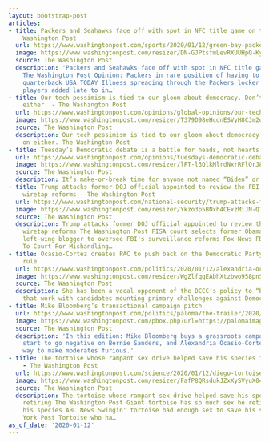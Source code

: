 ```yaml
---
layout: bootstrap-post
articles:
- title: Packers and Seahawks face off with spot in NFC title game on the line - The
    Washington Post
  url: https://www.washingtonpost.com/sports/2020/01/12/green-bay-packers-seattle-seahawks-nfl-playoffs/
  image: https://www.washingtonpost.com/resizer/DN-GJPtsfmLevRXUUHpQ-Kyj3C0=/1440x0/smart/arc-anglerfish-washpost-prod-washpost.s3.amazonaws.com/public/B7BCACRVSII6VIP7YSGB2WNEUE.jpg
  source: The Washington Post
  description: 'Packers and Seahawks face off with spot in NFC title game on the line
    The Washington Post Opinion: Packers in rare position of having to beat the better
    quarterback USA TODAY Illness spreading through the Packers locker room, multiple
    players added late to in…'
- title: Our tech pessimism is tied to our gloom about democracy. Don’t despair on
    either. - The Washington Post
  url: https://www.washingtonpost.com/opinions/global-opinions/our-tech-pessimism-is-tied-to-our-gloom-about-democracy-dont-despair-on-either/2020/01/12/944c8eb4-332b-11ea-91fd-82d4e04a3fac_story.html
  image: https://www.washingtonpost.com/resizer/T379D98eHcdnESVyH8CJm2oOcnA=/1440x0/smart/arc-anglerfish-washpost-prod-washpost.s3.amazonaws.com/public/SBRBOGRT7UI6VICT3RWZIS5HOY.jpg
  source: The Washington Post
  description: Our tech pessimism is tied to our gloom about democracy. Don’t despair
    on either. The Washington Post
- title: Tuesday’s Democratic debate is a battle for heads, not hearts
  url: https://www.washingtonpost.com/opinions/tuesdays-democratic-debate-is-a-battle-for-heads-not-hearts/2020/01/12/6d3b493c-3402-11ea-91fd-82d4e04a3fac_story.html
  image: https://www.washingtonpost.com/resizer/lFT-l3QlkMlrdNxrRFlOrJ8uCXA=/1440x0/smart/arc-anglerfish-washpost-prod-washpost.s3.amazonaws.com/public/PWJF7MRUBYI6VICT3RWZIS5HOY.jpg
  source: The Washington Post
  description: It’s make-or-break time for anyone not named “Biden” or “Sanders.”
- title: Trump attacks former DOJ official appointed to review the FBI’s proposed
    wiretap reforms - The Washington Post
  url: https://www.washingtonpost.com/national-security/trump-attacks-former-doj-official-appointed-to-review-the-fbis-proposed-wiretap-reforms/2020/01/12/ee3b434c-3570-11ea-bb7b-265f4554af6d_story.html
  image: https://www.washingtonpost.com/resizer/Ykzo3p5BNxh4CExzMiJN-QTTbmY=/1440x0/smart/arc-anglerfish-washpost-prod-washpost.s3.amazonaws.com/public/V22C7MBVRQI6VO33EZPUKVFPNU.jpg
  source: The Washington Post
  description: Trump attacks former DOJ official appointed to review the FBI’s proposed
    wiretap reforms The Washington Post FISA court selects former Obama admin lawyer,
    left-wing blogger to oversee FBI's surveillance reforms Fox News FBI Apologizes
    To Court For Mishandling…
- title: Ocasio-Cortez creates PAC to push back on the Democratic Party’s 'blacklisting’
    rule
  url: https://www.washingtonpost.com/politics/2020/01/12/alexandria-ocasio-cortez-pac-dccc-dues/
  image: https://www.washingtonpost.com/resizer/WgZlfqqEAbhXtzbwo958pnSVgIA=/1440x0/smart/arc-anglerfish-washpost-prod-washpost.s3.amazonaws.com/public/RSLUDIRCBAI6VMBU3Z64FNIZTM.jpg
  source: The Washington Post
  description: She has been a vocal opponent of the DCCC’s policy to “blacklist” firms
    that work with candidates mounting primary challenges against Democratic incumbents.
- title: Mike Bloomberg’s transactional campaign pitch
  url: https://www.washingtonpost.com/politics/paloma/the-trailer/2020/01/12/the-trailer-mike-bloomberg-s-transactional-campaign-pitch/5e18c4a6602ff16e78f3eef6/
  image: https://www.washingtonpost.com/pbox.php?url=https://palomaimages.washingtonpost.com/pr2/9289c33f732daa8ffda5121531aecb57-680-510-70-8-MQZBMVBUYAI6VFY3IO7MH74YMA.jpg&w=1484&op=resize&opt=1&filter=antialias&t=20170517
  source: The Washington Post
  description: 'In this edition: Mike Bloomberg buys a grassroots campaign, Democrats
    start to go negative on Bernie Sanders, and Alexandria Ocasio-Cortez finds another
    way to make moderates furious.'
- title: The tortoise whose rampant sex drive helped save his species is finally retiring
    - The Washington Post
  url: https://www.washingtonpost.com/science/2020/01/12/diego-tortoise-species-retiring/
  image: https://www.washingtonpost.com/resizer/FafP8QRsdukJZxXySVyuX04ebNg=/1440x0/smart/arc-anglerfish-washpost-prod-washpost.s3.amazonaws.com/public/HLPWGTRUAUI6VFY3IO7MH74YMA.jpg
  source: The Washington Post
  description: The tortoise whose rampant sex drive helped save his species is finally
    retiring The Washington Post Giant tortoise has so much sex he retires after saving
    his species ABC News Swingin' tortoise had enough sex to save his species New
    York Post Tortoise who ha…
as_of_date: '2020-01-12'
---
```


